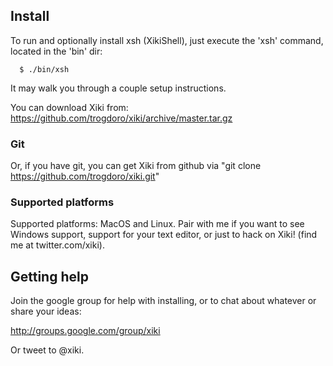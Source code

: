## Install

To run and optionally install xsh (XikiShell), just execute the 'xsh' command, located in the 'bin' dir:

      $ ./bin/xsh

It may walk you through a couple setup instructions.

You can download Xiki from: https://github.com/trogdoro/xiki/archive/master.tar.gz

### Git

Or, if you have git, you can get Xiki from github via "git clone https://github.com/trogdoro/xiki.git"

### Supported platforms

Supported platforms: MacOS and Linux.  Pair with me if you want to see Windows support, support for your text editor, or just to hack on Xiki! (find me at twitter.com/xiki).

## Getting help

Join the google group for help with installing, or to chat about
whatever or share your ideas:

http://groups.google.com/group/xiki

Or tweet to @xiki.
